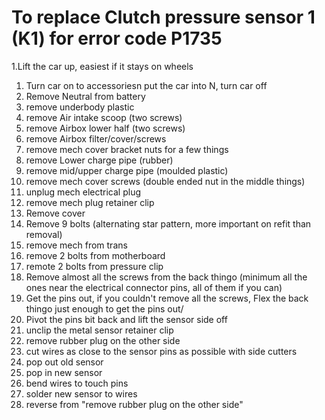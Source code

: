# To replace Clutch pressure sensor 1 (K1) for error code P1735 

1.Lift the car up, easiest if it stays on wheels
1. Turn car on to accessoriesn put the car into N, turn car off
1. Remove Neutral from battery
1. remove underbody plastic
1. remove Air intake scoop (two screws)
1. remove Airbox lower half (two screws)
1. remove Airbox filter/cover/screws
1. remove mech cover bracket nuts for a few things
1. remove Lower charge pipe (rubber)
1. remove mid/upper charge pipe (moulded plastic)
1. remove mech cover screws (double ended nut in the middle things)
1. unplug mech electrical plug
1. remove mech plug retainer clip
1. Remove cover
1. Remove 9 bolts (alternating star pattern, more important on refit than removal)
1. remove mech from trans
1. remove 2 bolts from motherboard
1. remote 2 bolts from pressure clip
1. Remove almost all the screws from the back thingo (minimum all the ones near the electrical connector pins, all of them if you can)
1. Get the pins out, if you couldn't remove all the screws, Flex the back thingo just enough to get the pins out/
1. Pivot the pins bit back and lift the sensor side off
1. unclip the metal sensor retainer clip
1. remove rubber plug on the other side
1. cut wires as close to the sensor pins as possible with side cutters
1. pop out old sensor
1. pop in new sensor
1. bend wires to touch pins
1. solder new sensor to wires
1. reverse from "remove rubber plug on the other side"
